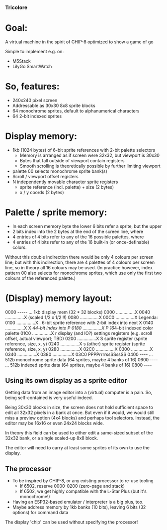 ### Tricolore

# Goal:
A virtual machine in the spirit of CHIP-8
optimized to show a game of go

Simple to implement e.g. on:
- M5Stack
- LilyGo SmartWatch

# So, features:
- 240x240 pixel screen
- Addressable as 30x30 8x8 sprite blocks
- 64 monochrome sprites, default to alphanumerical characters
- 64 2-bit indexed sprites

# Display memory:
- 1kb (1024 bytes) of 6-bit sprite references with 2-bit palette selectors
  - Memory is arranged as if screen were 32x32, but viewport is 30x30
  - Bytes that fall outside of viewport contain registers
  - Smooth scrolling is theoretically possible by further limiting viewport
- palette 00 selects monochrome sprite bank(s)
- Scroll / viewport offset registers
- N independently movable character sprite registers
  - sprite reference (incl. palette) + size (2 bytes)
  - x / y coords (2 bytes)

# Palette / sprite memory:
- In each screen memory byte the lower 6 bits refer a sprite, but the upper
- 2 bits index into the 2 bytes at the end of the screen line, where
- 4 entries of 4 bits refer to any of the 16 possible palettes, where
- 4 entries of 4 bits refer to any of the 16 built-in (or once-definable) colors.

Without this double indirection there would be only 4 colours per screen line;
but with this indirection, there are 4 palettes of 4 colours per screen line,
so in theory all 16 colours may be used. (In practice however, index pattern
00 also selects for monochrome sprites, which use only the first two colours
of the referenced palette.)


# (Display) memory layout:
0000  -----
...   1kb display mem (32 * 32 blocks)
      0000 ...............X
      0040 ...............X  (scaled 1/2 x 1/2 !!)
      0080 ...............X
      00C0 ...............X  Legenda:
      0100 ...............X  . 6-bit sprite reference with 2-bit index into next X
      0140 ...............X  X 4*4-bit index into P
      0180 ...............X  P 16*4-bit indexed color palette
      01C0 ...............X  r display (and IO?) settings registers (e.g. scroll offset, actual viewport; TBD)
      0200 ...............X  S sprite register (sprite reference, size, x, y)
      0240 ...............X  s (other) sprite register (sprite reference, size, x, y)
      0280 ...............X
      02C0 ...............X
      0300 ...............X
      0340 ...............X
      0380 ...............X
      03C0 PPPPrrrrssSSssSS
0400  ----
...   512b monochrome sprite data (64 sprites, maybe 4 banks of 16)
0600  ----
...   512b indexed sprite data (64 sprites, maybe 4 banks of 16)
0800  ----


## Using its own display as a sprite editor

Getting data from an image editor into a (virtual) computer is a pain.
So, being self-contained is very useful indeed.

Being 30x30 blocks in size, the screen does not hold sufficient space to edit
all 32x32 pixels in a bank at once. But even if it would, we would still miss a
preview option (4x4 blocks) and perhaps tool selectors. Instead, the editor may
be 16x16 or even 24x24 blocks wide.

In theory this field can be used to either edit a same-sized subset of the
32x32 bank, or a single scaled-up 8x8 block.

The editor will need to carry at least some sprites of its own to use the
display.


## The processor

- To be inspired by CHIP-8, or any existing processor to re-use tooling
  - If 6502, reserve 0000-0200 (zero-page and stack)
  - If 6502, we get highly compatible with the L-Star Plus (but it's monochrome!)
- Having an ESP32-based emulator / interpreter is a big plus, too.
- Maybe address memory by 1kb banks (10 bits),
  leaving 6 bits (32 options) for command data

The display 'chip' can be used without specifying the processor!

